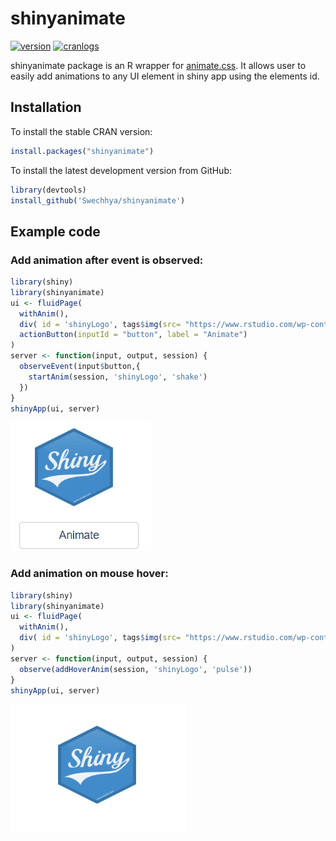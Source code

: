 # shinyanimate

[![version](http://www.r-pkg.org/badges/version/shinyanimate)](https://CRAN.R-project.org/package=animate)
[![cranlogs](http://cranlogs.r-pkg.org/badges/shinyanimate)](http://cran.rstudio.com/web/packages/shinyanimate/index.html)

shinyanimate package is an R wrapper for [animate.css](https://daneden.github.io/animate.css/). It allows user to easily add animations to any UI element in shiny app using the elements id.

## Installation
To install the stable CRAN version: 
```r
install.packages("shinyanimate")
```


To install the latest development version from GitHub:
```r
library(devtools)
install_github('Swechhya/shinyanimate')
```

## Example code

### Add animation after event is observed:
```r
library(shiny)
library(shinyanimate)
ui <- fluidPage(
  withAnim(),
  div( id = 'shinyLogo', tags$img(src= "https://www.rstudio.com/wp-content/uploads/2014/04/shiny-600x695.png", width = "100px", height = "100px")),
  actionButton(inputId = "button", label = "Animate")
)
server <- function(input, output, session) {
  observeEvent(input$button,{
    startAnim(session, 'shinyLogo', 'shake')
  })
}
shinyApp(ui, server)
```
![addAnim](inst/images/addAnim.gif)

### Add animation on mouse hover:

```r
library(shiny)
library(shinyanimate)
ui <- fluidPage(
  withAnim(),
  div( id = 'shinyLogo', tags$img(src= "https://www.rstudio.com/wp-content/uploads/2014/04/shiny-600x695.png", width = "100px", height = "100px"))
)
server <- function(input, output, session) {
  observe(addHoverAnim(session, 'shinyLogo', 'pulse'))
}
shinyApp(ui, server)
```
![hoverAnim](inst/images/hoverAnim.gif)